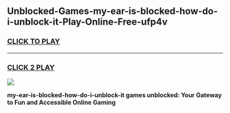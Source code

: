 
## Unblocked-Games-my-ear-is-blocked-how-do-i-unblock-it-Play-Online-Free-ufp4v
<h3>
<a href="https://premium76.site?title=my-ear-is-blocked-how-do-i-unblock-it&ref=26A">CLICK TO PLAY</a></h3>
<hr>

<h3>
<a href="https://premium76.site?title=my-ear-is-blocked-how-do-i-unblock-it&ref=26A">CLICK 2 PLAY</a>
  
</h3>

<a href="https://premium76.site?title=my-ear-is-blocked-how-do-i-unblock-it&ref=26A"><img src="https://clearcache.store/games.png"></a>


**my-ear-is-blocked-how-do-i-unblock-it games unblocked: Your Gateway to Fun and Accessible Online Gaming**
